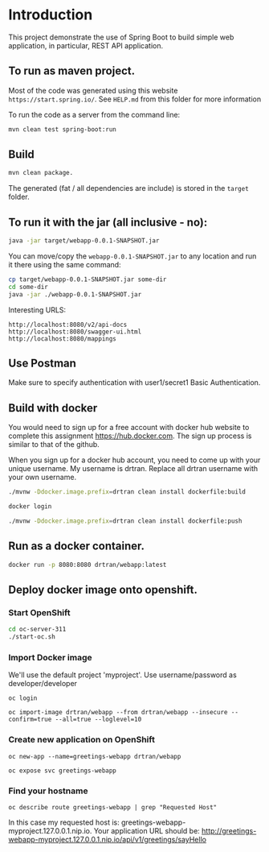 # Introduction
This project demonstrate the use of Spring Boot to build 
simple web application, in particular, REST API application.

## To run as maven project.
Most of the code was generated using this website `https://start.spring.io/`.
See `HELP.md` from this folder for more information

To run the code as a server from the command line:

```bash
mvn clean test spring-boot:run
```

## Build

``` bash
mvn clean package.
```

The generated (fat / all dependencies are include) is stored in the `target` folder.

## To run it with the jar (all inclusive - no):

``` bash
java -jar target/webapp-0.0.1-SNAPSHOT.jar
```

You can move/copy the `webapp-0.0.1-SNAPSHOT.jar` to any location and run it there using
the same command:

``` bash
cp target/webapp-0.0.1-SNAPSHOT.jar some-dir
cd some-dir
java -jar ./webapp-0.0.1-SNAPSHOT.jar
```

Interesting URLS:

```
http://localhost:8080/v2/api-docs
http://localhost:8080/swagger-ui.html
http://localhost:8080/mappings
```

## Use Postman

Make sure to specify authentication with user1/secret1 Basic Authentication.


## Build with docker
You would need to sign up for a free account with docker hub website to complete this assignment
https://hub.docker.com. The sign up process is similar to that of the github.

When you sign up for a docker hub account, you need to come up with your unique username.
My username is drtran. Replace all drtran username with your own username.

``` bash
./mvnw -Ddocker.image.prefix=drtran clean install dockerfile:build

docker login

./mvnw -Ddocker.image.prefix=drtran clean install dockerfile:push
```


## Run as a docker container.

``` bash
docker run -p 8080:8080 drtran/webapp:latest
```


## Deploy docker image onto openshift.

### Start OpenShift

``` bash
cd oc-server-311
./start-oc.sh
```

### Import Docker image

We'll use the default project 'myproject'. Use username/password as developer/developer

```
oc login 

oc import-image drtran/webapp --from drtran/webapp --insecure --confirm=true --all=true --loglevel=10

```

### Create new application on OpenShift

```
oc new-app --name=greetings-webapp drtran/webapp

oc expose svc greetings-webapp
```

### Find your hostname

```
oc describe route greetings-webapp | grep "Requested Host"
```

In this case my requested host is: greetings-webapp-myproject.127.0.0.1.nip.io.
Your application URL should be: http://greetings-webapp-myproject.127.0.0.1.nip.io/api/v1/greetings/sayHello


